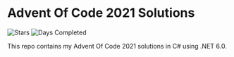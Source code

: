 ﻿# Advent Of Code 2021 Solutions

![Stars](https://img.shields.io/badge/stars%22⭐-22-yellow)
![Days Completed](https://img.shields.io/badge/days%20completed-11-green)

This repo contains my Advent Of Code 2021 solutions in C# using .NET 6.0.
